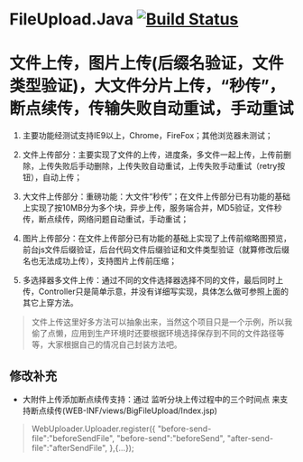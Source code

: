 # FileUpload.Java [![Build Status](https://travis-ci.org/izhangzhihao/FileUpload.Java.svg?branch=master)](https://travis-ci.org/izhangzhihao/FileUpload.Java)
# 文件上传，图片上传(后缀名验证，文件类型验证)，大文件分片上传，“秒传”，断点续传，传输失败自动重试，手动重试

1. 主要功能经测试支持IE9以上，Chrome，FireFox；其他浏览器未测试；

2. 文件上传部分：主要实现了文件的上传，进度条，多文件一起上传，上传前删除，上传失败后手动删除，上传失败自动重试，上传失败手动重试（retry按钮），自动上传；

3. 大文件上传部分：重磅功能：大文件“秒传”；在文件上传部分已有功能的基础上实现了按10MB分为多个块，异步上传，服务端合并，MD5验证，文件秒传，断点续传，网络问题自动重试，手动重试；

4. 图片上传部分：在文件上传部分已有功能的基础上实现了上传前缩略图预览，前台js文件后缀验证，后台代码文件后缀验证和文件类型验证（就算修改后缀名也无法成功上传），支持图片上传前压缩；

5. 多选择器多文件上传：通过不同的文件选择器选择不同的文件，最后同时上传，Controller只是简单示意，并没有详细写实现，具体怎么做可参照上面的其它上穿方法。


> 文件上传这里好多方法可以抽象出来，当然这个项目只是一个示例，所以我偷了点懒，应用到生产环境时还要根据环境选择保存到不同的文件路径等等，大家根据自己的情况自己封装方法吧。

## 修改补充
* 大附件上传添加断点续传支持：通过 监听分块上传过程中的三个时间点 来支持断点续传(WEB-INF/views/BigFileUpload/Index.jsp)
>  WebUploader.Uploader.register({
                  "before-send-file":"beforeSendFile",
                  "before-send":"beforeSend",
                  "after-send-file":"afterSendFile",
              },{...});